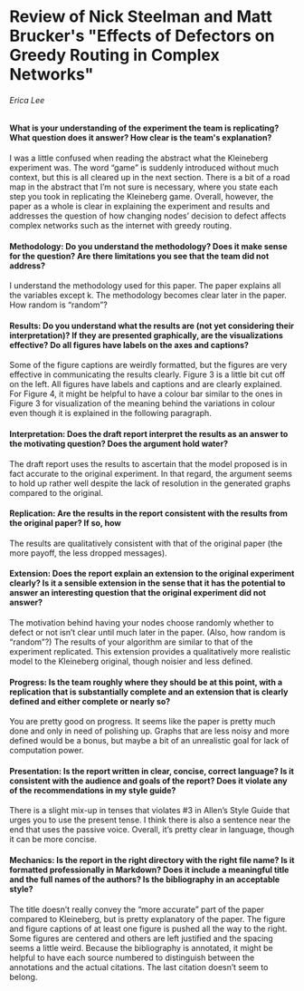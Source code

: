 # Review of Nick Steelman and Matt Brucker's "Effects of Defectors on Greedy Routing in Complex Networks"

###### Erica Lee

#### What is your understanding of the experiment the team is replicating?  What question does it answer?  How clear is the team's explanation?

I was a little confused when reading the abstract what the Kleineberg experiment was. The word “game” is suddenly introduced without much context, but this is all cleared up in the next section. There is a bit of a road map in the abstract that I’m not sure is necessary, where you state each step you took in replicating the Kleineberg game. Overall, however, the paper as a whole is clear in explaining the experiment and results and addresses the question of how changing nodes’ decision to defect affects complex networks such as the internet with greedy routing.

#### Methodology: Do you understand the methodology?  Does it make sense for the question?  Are there limitations you see that the team did not address?

I understand the methodology used for this paper. The paper explains all the variables except k. The methodology becomes clear later in the paper. How random is “random”?

#### Results: Do you understand what the results are (not yet considering their interpretation)?  If they are presented graphically, are the visualizations effective?  Do all figures have labels on the axes and captions?

Some of the figure captions are weirdly formatted, but the figures are very effective in communicating the results clearly. Figure 3 is a little bit cut off on the left. All figures have labels and captions and are clearly explained. For Figure 4, it might be helpful to have a colour bar similar to the ones in Figure 3 for visualization of the meaning behind the variations in colour even though it is explained in the following paragraph.

#### Interpretation: Does the draft report interpret the results as an answer to the motivating question?  Does the argument hold water?

The draft report uses the results to ascertain that the model proposed is in fact accurate to the original experiment. In that regard, the argument seems to hold up rather well despite the lack of resolution in the generated graphs compared to the original.

#### Replication: Are the results in the report consistent with the results from the original paper?  If so, how
The results are qualitatively consistent with that of the original paper (the more payoff, the less dropped messages).

#### Extension: Does the report explain an extension to the original experiment clearly?  Is it a sensible extension in the sense that it has the potential to answer an interesting question that the original experiment did not answer?

The motivation behind having your nodes choose randomly whether to defect or not isn’t clear until much later in the paper. (Also, how random is “random”?) The results of your algorithm are similar to that of the experiment replicated. This extension provides a qualitatively more realistic model to the Kleineberg original, though noisier and less defined.

#### Progress: Is the team roughly where they should be at this point, with a replication that is substantially complete and an extension that is clearly defined and either complete or nearly so?

You are pretty good on progress. It seems like the paper is pretty much done and only in need of polishing up. Graphs that are less noisy and more defined would be a bonus, but maybe a bit of an unrealistic goal for lack of computation power.

#### Presentation: Is the report written in clear, concise, correct language?  Is it consistent with the audience and goals of the report?  Does it violate any of the recommendations in my style guide?

There is a slight mix-up in tenses that violates #3 in Allen’s Style Guide that urges you to use the present tense. I think there is also a sentence near the end that uses the passive voice. Overall, it’s pretty clear in language, though it can be more concise.

#### Mechanics: Is the report in the right directory with the right file name?  Is it formatted professionally in Markdown?  Does it include a meaningful title and the full names of the authors?  Is the bibliography in an acceptable style?

The title doesn’t really convey the “more accurate” part of the paper compared to Kleineberg, but is pretty explanatory of the paper. The figure and figure captions of at least one figure is pushed all the way to the right. Some figures are centered and others are left justified and the spacing seems a little weird. Because the bibliography is annotated, it might be helpful to have each source numbered to distinguish between the annotations and the actual citations. The last citation doesn’t seem to belong.

